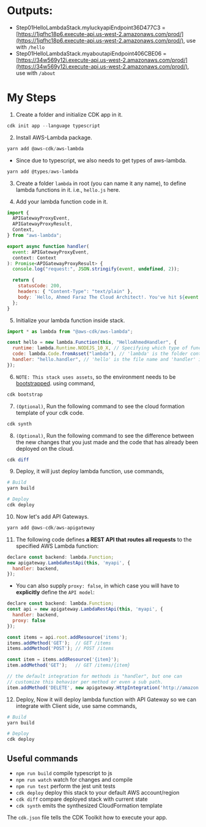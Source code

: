 # Outputs:

- Step01HelloLambdaStack.myluckyapiEndpoint36D477C3 = [https://1jqfhc18p6.execute-api.us-west-2.amazonaws.com/prod/](https://1jqfhc18p6.execute-api.us-west-2.amazonaws.com/prod/), use with `/hello`
- Step01HelloLambdaStack.myaboutapiEndpoint406CBE06 = [https://34w569y12i.execute-api.us-west-2.amazonaws.com/prod/](https://34w569y12i.execute-api.us-west-2.amazonaws.com/prod/), use with `/about`

# My Steps

1. Create a folder and initialize CDK app in it.

```powershell
cdk init app --language typescript
```

2. Install AWS-Lambda package.

```powershell
yarn add @aws-cdk/aws-lambda
```

- Since due to typescript, we also needs to get types of aws-lambda.

```powershell
yarn add @types/aws-lambda
```

3. Create a folder `lambda` in root (you can name it any name), to define lambda functions in it. i.e., `hello.js` here.

4. Add your lambda function code in it.

```js
import {
  APIGatewayProxyEvent,
  APIGatewayProxyResult,
  Context,
} from "aws-lambda";

export async function handler(
  event: APIGatewayProxyEvent,
  context: Context
): Promise<APIGatewayProxyResult> {
  console.log("request:", JSON.stringify(event, undefined, 2));

  return {
    statusCode: 200,
    headers: { "Content-Type": "text/plain" },
    body: `Hello, Ahmed Faraz The Cloud Architect!. You've hit ${event.path}\n`,
  };
}
```

5. Initialize your lambda function inside stack.

```js
import * as lambda from "@aws-cdk/aws-lambda";

const hello = new lambda.Function(this, "HelloAhmedHandler", {
  runtime: lambda.Runtime.NODEJS_10_X, // Specifying which type of function we have deployed
  code: lambda.Code.fromAsset("lambda"), // 'lambda' is the folder containing all lambda function
  handler: "hello.handler", // 'hello' is the file name and 'handler' is the function name
});
```

6. `NOTE: This stack uses assets`, so the environment needs to be [bootstrapped](https://docs.aws.amazon.com/cdk/latest/guide/bootstrapping.html). using command,

```powershell
cdk bootstrap
```

7. `(Optional)`, Run the following command to see the cloud formation template of your cdk code.

```powershell
cdk synth
```

8. `(Optional)`, Run the following command to see the difference between the new changes that you just made and the code that has already been deployed on the cloud.

```powershell
cdk diff
```

9. Deploy, it will just deploy lambda function, use commands,

```powershell
# Build
yarn build

# Deploy
cdk deploy
```

10. Now let's add API Gateways.

```powershell
yarn add @aws-cdk/aws-apigateway
```

11. The following code defines **a REST API that routes all requests** to the specified AWS Lambda function:

```js
declare const backend: lambda.Function;
new apigateway.LambdaRestApi(this, 'myapi', {
  handler: backend,
});
```

- You can also supply `proxy: false`, in which case you will have to **explicitly** define the `API model`:

```js
declare const backend: lambda.Function;
const api = new apigateway.LambdaRestApi(this, 'myapi', {
  handler: backend,
  proxy: false
});

const items = api.root.addResource('items');
items.addMethod('GET');  // GET /items
items.addMethod('POST'); // POST /items

const item = items.addResource('{item}');
item.addMethod('GET');   // GET /items/{item}

// the default integration for methods is "handler", but one can
// customize this behavior per method or even a sub path.
item.addMethod('DELETE', new apigateway.HttpIntegration('http://amazon.com'));
```

12. Deploy, Now it will deploy lambda function with API Gateway so we can integrate with Client side, use same commands,

```powershell
# Build
yarn build

# Deploy
cdk deploy
```

## Useful commands

- `npm run build` compile typescript to js
- `npm run watch` watch for changes and compile
- `npm run test` perform the jest unit tests
- `cdk deploy` deploy this stack to your default AWS account/region
- `cdk diff` compare deployed stack with current state
- `cdk synth` emits the synthesized CloudFormation template

The `cdk.json` file tells the CDK Toolkit how to execute your app.
